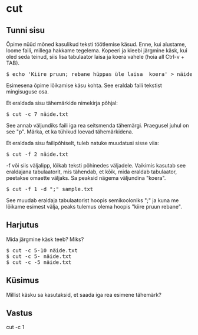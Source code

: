 # cut

## Tunni sisu

Õpime nüüd mõned kasulikud teksti töötlemise käsud. Enne, kui alustame, loome faili, millega hakkame tegelema. Kopeeri ja kleebi järgmine käsk, kui oled seda teinud, siis lisa tabulaator laisa ja koera vahele (hoia all Ctrl-v + TAB).

<pre>$ echo 'Kiire pruun; rebane hüppas üle laisa  koera' > näide.txt</pre>

Esimesena õpime lõikamise käsu kohta. See eraldab faili tekstist mingisuguse osa.

Et eraldada sisu tähemärkide nimekirja põhjal:

<pre>$ cut -c 7 näide.txt</pre>

See annab väljundiks faili iga rea seitsmenda tähemärgi. Praegusel juhul on see "p". Märka, et ka tühikud loevad tähemärkidena.

Et eraldada sisu failipõhiselt, tuleb natuke muudatusi sisse viia:

<pre>$ cut -f 2 näide.txt</pre>

-f või siis väljalipp, lõikab teksti põhinedes väljadele. Vaikimis kasutab see eraldajana tabulaatorit, mis tähendab, et kõik, mida eraldab tabulaator, peetakse omaette väljaks. Sa peaksid nägema  väljundina "koera".

<pre>$ cut -f 1 -d ";" sample.txt</pre>

See muudab eraldaja tabulaatorist hoopis semikooloniks ";" ja kuna me lõikame esimest välja, peaks tulemus olema hoopis "kiire pruun rebane".


## Harjutus

Mida järgmine käsk teeb? Miks?

<pre>$ cut -c 5-10 näide.txt
$ cut -c 5- näide.txt
$ cut -c -5 näide.txt
</pre>

## Küsimus

Millist käsku sa kasutaksid, et saada iga rea esimene tähemärk?

## Vastus

cut -c 1
